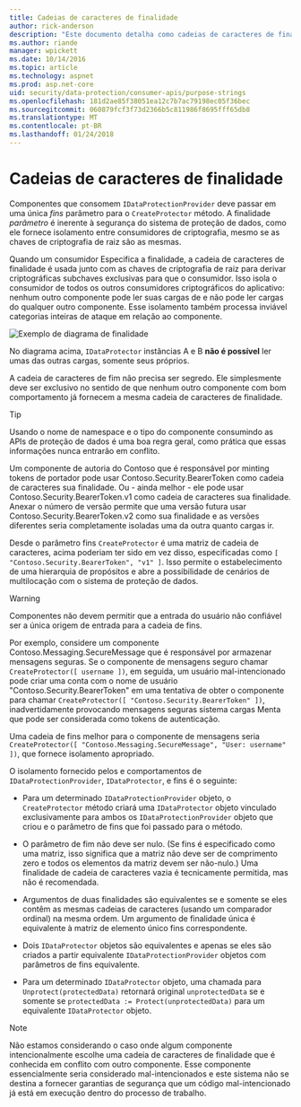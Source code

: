```yaml
---
title: Cadeias de caracteres de finalidade
author: rick-anderson
description: "Este documento detalha como cadeias de caracteres de finalidade são usadas na proteção de dados do ASP.NET Core APIs."
ms.author: riande
manager: wpickett
ms.date: 10/14/2016
ms.topic: article
ms.technology: aspnet
ms.prod: asp.net-core
uid: security/data-protection/consumer-apis/purpose-strings
ms.openlocfilehash: 181d2ae85f38051ea12c7b7ac79198ec05f36bec
ms.sourcegitcommit: 060879fcf3f73d2366b5c811986f8695fff65db8
ms.translationtype: MT
ms.contentlocale: pt-BR
ms.lasthandoff: 01/24/2018
---
```

# <a name="purpose-strings"></a>Cadeias de caracteres de finalidade

<a name="data-protection-consumer-apis-purposes"></a>

Componentes que consomem `IDataProtectionProvider` deve passar em uma única *fins* parâmetro para o `CreateProtector` método. A finalidade *parâmetro* é inerente à segurança do sistema de proteção de dados, como ele fornece isolamento entre consumidores de criptografia, mesmo se as chaves de criptografia de raiz são as mesmas.

Quando um consumidor Especifica a finalidade, a cadeia de caracteres de finalidade é usada junto com as chaves de criptografia de raiz para derivar criptográficas subchaves exclusivas para que o consumidor. Isso isola o consumidor de todos os outros consumidores criptográficos do aplicativo: nenhum outro componente pode ler suas cargas de e não pode ler cargas do qualquer outro componente. Esse isolamento também processa inviável categorias inteiras de ataque em relação ao componente.

![Exemplo de diagrama de finalidade](purpose-strings/_static/purposes.png)

No diagrama acima, `IDataProtector` instâncias A e B **não é possível** ler umas das outras cargas, somente seus próprios.

A cadeia de caracteres de fim não precisa ser segredo. Ele simplesmente deve ser exclusivo no sentido de que nenhum outro componente com bom comportamento já fornecem a mesma cadeia de caracteres de finalidade.

>[!TIP]
> Usando o nome de namespace e o tipo do componente consumindo as APIs de proteção de dados é uma boa regra geral, como prática que essas informações nunca entrarão em conflito.
>
>Um componente de autoria do Contoso que é responsável por minting tokens de portador pode usar Contoso.Security.BearerToken como cadeia de caracteres sua finalidade. Ou - ainda melhor - ele pode usar Contoso.Security.BearerToken.v1 como cadeia de caracteres sua finalidade. Anexar o número de versão permite que uma versão futura usar Contoso.Security.BearerToken.v2 como sua finalidade e as versões diferentes seria completamente isoladas uma da outra quanto cargas ir.

Desde o parâmetro fins `CreateProtector` é uma matriz de cadeia de caracteres, acima poderiam ter sido em vez disso, especificadas como `[ "Contoso.Security.BearerToken", "v1" ]`. Isso permite o estabelecimento de uma hierarquia de propósitos e abre a possibilidade de cenários de multilocação com o sistema de proteção de dados.

<a name="data-protection-contoso-purpose"></a>

>[!WARNING]
> Componentes não devem permitir que a entrada do usuário não confiável ser a única origem de entrada para a cadeia de fins.
>
>Por exemplo, considere um componente Contoso.Messaging.SecureMessage que é responsável por armazenar mensagens seguras. Se o componente de mensagens seguro chamar `CreateProtector([ username ])`, em seguida, um usuário mal-intencionado pode criar uma conta com o nome de usuário "Contoso.Security.BearerToken" em uma tentativa de obter o componente para chamar `CreateProtector([ "Contoso.Security.BearerToken" ])`, inadvertidamente provocando mensagens seguras sistema cargas Menta que pode ser considerada como tokens de autenticação.
>
>Uma cadeia de fins melhor para o componente de mensagens seria `CreateProtector([ "Contoso.Messaging.SecureMessage", "User: username" ])`, que fornece isolamento apropriado.

O isolamento fornecido pelos e comportamentos de `IDataProtectionProvider`, `IDataProtector`, e fins é o seguinte:

* Para um determinado `IDataProtectionProvider` objeto, o `CreateProtector` método criará uma `IDataProtector` objeto vinculado exclusivamente para ambos os `IDataProtectionProvider` objeto que criou e o parâmetro de fins que foi passado para o método.

* O parâmetro de fim não deve ser nulo. (Se fins é especificado como uma matriz, isso significa que a matriz não deve ser de comprimento zero e todos os elementos da matriz devem ser não-nulo.) Uma finalidade de cadeia de caracteres vazia é tecnicamente permitida, mas não é recomendada.

* Argumentos de duas finalidades são equivalentes se e somente se eles contêm as mesmas cadeias de caracteres (usando um comparador ordinal) na mesma ordem. Um argumento de finalidade única é equivalente à matriz de elemento único fins correspondente.

* Dois `IDataProtector` objetos são equivalentes e apenas se eles são criados a partir equivalente `IDataProtectionProvider` objetos com parâmetros de fins equivalente.

* Para um determinado `IDataProtector` objeto, uma chamada para `Unprotect(protectedData)` retornará original `unprotectedData` se e somente se `protectedData := Protect(unprotectedData)` para um equivalente `IDataProtector` objeto.

> [!NOTE]
> Não estamos considerando o caso onde algum componente intencionalmente escolhe uma cadeia de caracteres de finalidade que é conhecida em conflito com outro componente. Esse componente essencialmente seria considerado mal-intencionados e este sistema não se destina a fornecer garantias de segurança que um código mal-intencionado já está em execução dentro do processo de trabalho.
